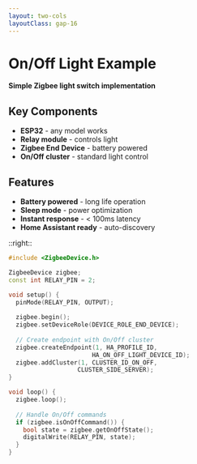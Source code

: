 ```yaml
---
layout: two-cols
layoutClass: gap-16
---
```


# On/Off Light Example

**Simple Zigbee light switch implementation**

## Key Components
- **ESP32** - any model works
- **Relay module** - controls light
- **Zigbee End Device** - battery powered
- **On/Off cluster** - standard light control

## Features
- **Battery powered** - long life operation
- **Sleep mode** - power optimization
- **Instant response** - < 100ms latency
- **Home Assistant ready** - auto-discovery

::right::

```cpp
#include <ZigbeeDevice.h>

ZigbeeDevice zigbee;
const int RELAY_PIN = 2;

void setup() {
  pinMode(RELAY_PIN, OUTPUT);
  
  zigbee.begin();
  zigbee.setDeviceRole(DEVICE_ROLE_END_DEVICE);
  
  // Create endpoint with On/Off cluster
  zigbee.createEndpoint(1, HA_PROFILE_ID, 
                       HA_ON_OFF_LIGHT_DEVICE_ID);
  zigbee.addCluster(1, CLUSTER_ID_ON_OFF, 
                   CLUSTER_SIDE_SERVER);
}

void loop() {
  zigbee.loop();
  
  // Handle On/Off commands
  if (zigbee.isOnOffCommand()) {
    bool state = zigbee.getOnOffState();
    digitalWrite(RELAY_PIN, state);
  }
}
``` 
